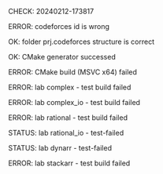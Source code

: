 CHECK: 20240212-173817
ERROR: codeforces id is wrong
OK: folder prj.codeforces structure is correct
OK: CMake generator successed
ERROR: CMake build (MSVC x64) failed
ERROR: lab complex - test build failed
ERROR: lab complex_io - test build failed
ERROR: lab rational - test build failed
STATUS: lab rational_io - test-failed
STATUS: lab dynarr - test-failed
ERROR: lab stackarr - test build failed
